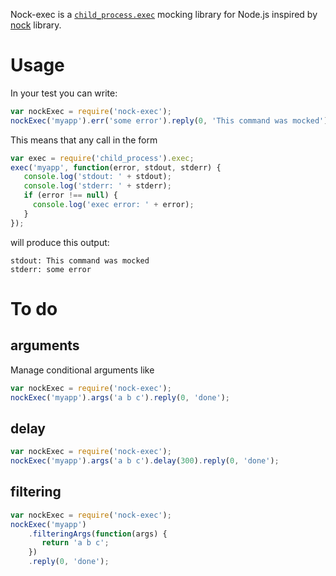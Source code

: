 Nock-exec is a [`child_process.exec`](http://nodejs.org/api/child_process.html#child_process_child_process_exec_command_options_callback) mocking library for Node.js inspired by [nock](https://github.com/pgte/nock) library.

# Usage
In your test you can write:
```js
var nockExec = require('nock-exec');
nockExec('myapp').err('some error').reply(0, 'This command was mocked');
```

This means that any call in the form
```js
var exec = require('child_process').exec;
exec('myapp', function(error, stdout, stderr) {
   console.log('stdout: ' + stdout);
   console.log('stderr: ' + stderr);
   if (error !== null) {
     console.log('exec error: ' + error);
   }
});
```
will produce this output:
```
stdout: This command was mocked
stderr: some error
```

# To do
## arguments
Manage conditional arguments like
```js
var nockExec = require('nock-exec');
nockExec('myapp').args('a b c').reply(0, 'done');
```

## delay
```js
var nockExec = require('nock-exec');
nockExec('myapp').args('a b c').delay(300).reply(0, 'done');
```

## filtering
```js
var nockExec = require('nock-exec');
nockExec('myapp')
    .filteringArgs(function(args) {
       return 'a b c';
    })
    .reply(0, 'done');
```
